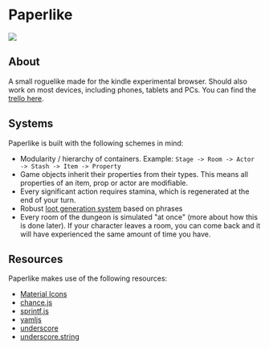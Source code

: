 # Paperlike

![](https://i.imgur.com/xQscIK4.gif)

## About
A small roguelike made for the kindle experimental browser. Should also work on most devices, including phones, tablets and PCs. You can find the [trello here](https://trello.com/b/D1EUAPSu/paperlike).

## Systems
Paperlike is built with the following schemes in mind:
- Modularity / hierarchy of containers. Example: `Stage -> Room -> Actor -> Stash -> Item -> Property`
- Game objects inherit their properties from their types. This means all properties of an item, prop or actor are modifiable.
- Every significant action requires stamina, which is regenerated at the end of your turn.
- Robust [loot generation system](https://github.com/Lemoncreme/paperlike/blob/master/guide/loot.md) based on phrases
- Every room of the dungeon is simulated "at once" (more about how this is done later). If your character leaves a room, you can come back and it will have experienced the same amount of time you have.

## Resources
Paperlike makes use of the following resources:
- [Material Icons](https://material.io/icons/)
- [chance.js](http://chancejs.com/)
- [sprintf.js](https://www.npmjs.com/package/sprintf-js)
- [yamljs](https://github.com/jeremyfa/yaml.js)
- [underscore](http://underscorejs.org/)
- [underscore.string](https://github.com/epeli/underscore.string)
